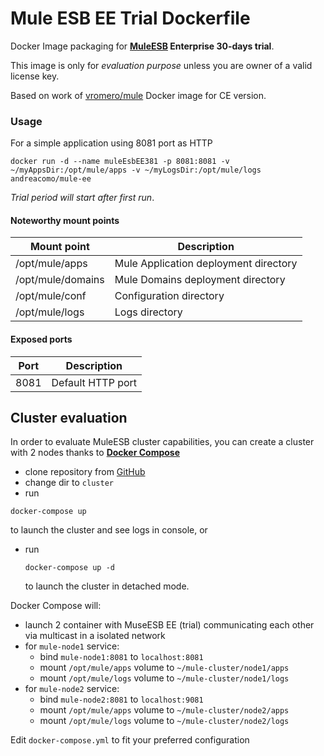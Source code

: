 # Mule ESB EE Trial Dockerfile
Docker Image packaging for **[MuleESB](http://www.mulesoft.org) Enterprise 30-days trial**.

This image is only for *evaluation purpose* unless you are owner of a valid license key.  

Based on work of [vromero/mule](https://github.com/vromero/mule-docker/tree/master) Docker image for CE version.

### Usage

For a simple application using 8081 port as HTTP

```
docker run -d --name muleEsbEE381 -p 8081:8081 -v ~/myAppsDir:/opt/mule/apps -v ~/myLogsDir:/opt/mule/logs andreacomo/mule-ee
```

*Trial period will start after first run*.

#### Noteworthy mount points

| Mount point       | Description                                                     |
|------------------ |-----------------------------------------------------------------|
|/opt/mule/apps     | Mule Application deployment directory                           |
|/opt/mule/domains  | Mule Domains deployment directory                               |
|/opt/mule/conf     | Configuration directory                                         |
|/opt/mule/logs     | Logs directory                                                  |


#### Exposed ports

| Port | Description                                                     |
|----- |-----------------------------------------------------------------|
| 8081 | Default HTTP port                                               |


## Cluster evaluation

In order to evaluate MuleESB cluster capabilities, you can create a cluster with 2 nodes thanks to [**Docker Compose**](https://docs.docker.com/compose/)

 * clone repository from [GitHub](https://github.com/andreacomo/mule-ee-docker)
 * change dir to `cluster`
 * run
  ```
  docker-compose up
  ```
  to launch the cluster and see logs in console, or
 * run
   ```
   docker-compose up -d
   ```
   to launch the cluster in detached mode.
  
Docker Compose will: 
 
 * launch 2 container with MuseESB EE (trial) communicating each other via multicast in a isolated network
 * for `mule-node1` service:
    * bind `mule-node1:8081` to `localhost:8081`
    * mount `/opt/mule/apps` volume to `~/mule-cluster/node1/apps`
    * mount `/opt/mule/logs` volume to `~/mule-cluster/node1/logs`
 * for `mule-node2` service:
    * bind `mule-node2:8081` to `localhost:9081`
    * mount `/opt/mule/apps` volume to `~/mule-cluster/node2/apps`
    * mount `/opt/mule/logs` volume to `~/mule-cluster/node2/logs`
    
Edit `docker-compose.yml` to fit your preferred configuration
